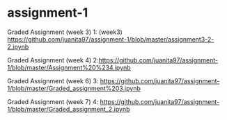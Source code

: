 # assignment-1

Graded Assignment (week 3) 1: (week3) https://github.com/juanita97/assignment-1/blob/master/assignment3-2-2.ipynb

Graded Assignment (week 4) 2:https://github.com/juanita97/assignment-1/blob/master/Assignment%20%234.ipynb

Graded Assignment (week 6) 3: https://github.com/juanita97/assignment-1/blob/master/Graded_assignment%203.ipynb

Graded Assignment (week 7) 4: https://github.com/juanita97/assignment-1/blob/master/Graded_assignment_2.ipynb

